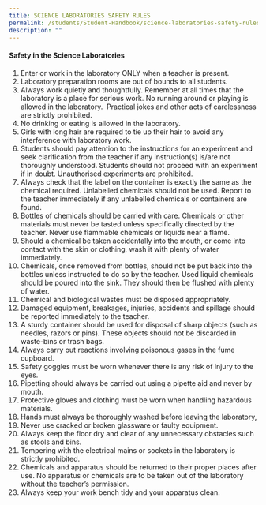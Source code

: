 ```yaml
---
title: SCIENCE LABORATORIES SAFETY RULES
permalink: /students/Student-Handbook/science-laboratories-safety-rules/
description: ""
---
```




#### **Safety in the Science Laboratories**

1.  Enter or work in the laboratory ONLY when a teacher is present.
2.  Laboratory preparation rooms are out of bounds to all students.
3.  Always work quietly and thoughtfully. Remember at all times that the laboratory is a place for serious work. No running around or playing is allowed in the laboratory.  Practical jokes and other acts of carelessness are strictly prohibited.
4.  No drinking or eating is allowed in the laboratory.
5.  Girls with long hair are required to tie up their hair to avoid any interference with laboratory work.
6.  Students should pay attention to the instructions for an experiment and seek clarification from the teacher if any instruction(s) is/are not thoroughly understood. Students should not proceed with an experiment if in doubt. Unauthorised experiments are prohibited.
7.  Always check that the label on the container is exactly the same as the chemical required. Unlabelled chemicals should not be used. Report to the teacher immediately if any unlabelled chemicals or containers are found.
8.  Bottles of chemicals should be carried with care. Chemicals or other materials must never be tasted unless specifically directed by the teacher. Never use flammable chemicals or liquids near a flame.
9.  Should a chemical be taken accidentally into the mouth, or come into contact with the skin or clothing, wash it with plenty of water immediately.
10.  Chemicals, once removed from bottles, should not be put back into the bottles unless instructed to do so by the teacher. Used liquid chemicals should be poured into the sink. They should then be flushed with plenty of water.
11.  Chemical and biological wastes must be disposed appropriately.
12.  Damaged equipment, breakages, injuries, accidents and spillage should be reported immediately to the teacher.
13.  A sturdy container should be used for disposal of sharp objects (such as needles, razors or pins). These objects should not be discarded in waste-bins or trash bags.
14.  Always carry out reactions involving poisonous gases in the fume cupboard.
15.  Safety goggles must be worn whenever there is any risk of injury to the eyes.
16.  Pipetting should always be carried out using a pipette aid and never by mouth.
17.  Protective gloves and clothing must be worn when handling hazardous materials.
18.  Hands must always be thoroughly washed before leaving the laboratory,
19.  Never use cracked or broken glassware or faulty equipment.
20.  Always keep the floor dry and clear of any unnecessary obstacles such as stools and bins.
21.  Tempering with the electrical mains or sockets in the laboratory is strictly prohibited.
22.  Chemicals and apparatus should be returned to their proper places after use. No apparatus or chemicals are to be taken out of the laboratory without the teacher’s permission.
23.  Always keep your work bench tidy and your apparatus clean.